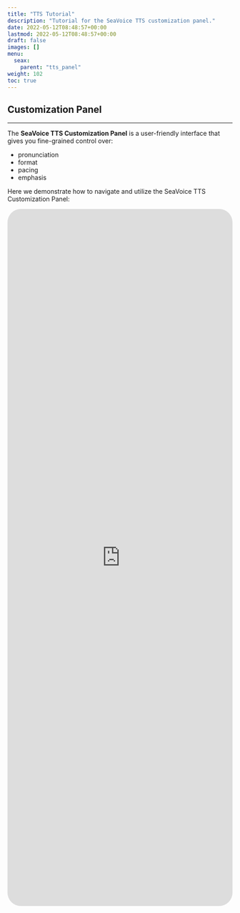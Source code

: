 ```yaml
---
title: "TTS Tutorial"
description: "Tutorial for the SeaVoice TTS customization panel."
date: 2022-05-12T08:48:57+00:00
lastmod: 2022-05-12T08:48:57+00:00
draft: false
images: []
menu:
  seax:
    parent: "tts_panel"
weight: 102
toc: true
---
```


## Customization Panel
-------------------

The **SeaVoice TTS Customization Panel** is a user-friendly interface that gives you fine-grained control over:

* pronunciation
* format
* pacing
* emphasis

Here we demonstrate how to navigate and utilize the SeaVoice TTS Customization Panel:

   <iframe width="100%" height="40%" src="https://www.youtube.com/embed/rbjxJGUeQew" title="YouTube video player" frameborder="0" allow="accelerometer; autoplay; clipboard-write; encrypted-media; gyroscope; picture-in-picture" allowfullscreen style="border-radius: 30px;"></iframe>
